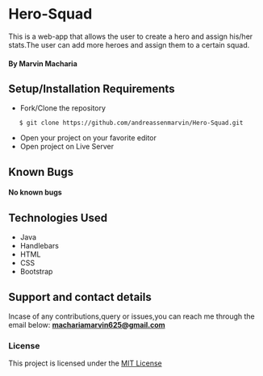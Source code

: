 # Hero-Squad
This is a web-app that allows the user to create a hero and assign his/her stats.The user can add more heroes and assign them to a certain squad.

#### By **Marvin Macharia**
## Setup/Installation Requirements
* Fork/Clone the repository
```
   $ git clone https://github.com/andreassenmarvin/Hero-Squad.git
```
* Open your project on your favorite editor
* Open project on Live Server

## Known Bugs
#### No known bugs
## Technologies Used
* Java
* Handlebars
* HTML
* CSS
* Bootstrap
## Support and contact details
Incase of any contributions,query or issues,you can reach me through the email below:
**machariamarvin625@gmail.com**
### License 
This project is licensed under the [MIT License](https://github.com/marvinandreassen/Hero-Squad/blob/master/LICENSE)